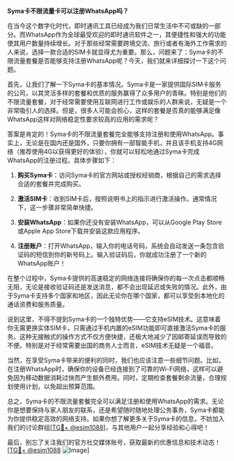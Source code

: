 **Syma卡不限流量卡可以注册WhatsApp吗？**

在当今这个数字化时代，即时通讯工具已经成为我们日常生活中不可或缺的一部分。而WhatsApp作为全球最受欢迎的即时通讯软件之一，其便捷性和强大的功能使其用户数量持续增长。对于那些经常需要跨境交流、旅行或者有海外工作需求的人来说，选择一款合适的SIM卡就显得尤为重要。那么，问题来了：Syma卡的不限流量套餐是否能够支持注册WhatsApp呢？今天，我们就来详细探讨一下这个问题。

首先，让我们了解一下Syma卡的基本情况。Syma卡是一家提供国际SIM卡服务的公司，以其灵活多样的套餐和优质的服务赢得了众多用户的青睐。特别是他们的不限流量套餐，对于经常需要使用互联网进行工作或娱乐的人群来说，无疑是一个非常吸引人的选择。但是，很多人可能会担心，这样的套餐是否真的能够满足像WhatsApp这样对网络稳定性要求较高的应用的需求呢？

答案是肯定的！Syma卡的不限流量套餐完全能够支持注册和使用WhatsApp。事实上，无论是在国内还是国外，只要你拥有一部智能手机，并且该手机支持4G网络（推荐使用4G以获得更好的体验），你就可以轻松地通过Syma卡完成WhatsApp的注册过程。具体步骤如下：

1. **购买Syma卡**：访问Syma卡的官方网站或授权经销商，根据自己的需求选择合适的套餐并完成购买。
   
2. **激活SIM卡**：收到SIM卡后，按照说明书上的指示进行激活操作。通常情况下，这一步骤非常简单快捷。

3. **安装WhatsApp**：如果你还没有安装WhatsApp，可以从Google Play Store或Apple App Store下载并安装这款应用程序。

4. **注册账户**：打开WhatsApp，输入你的电话号码，系统会自动发送一条包含验证码的短信到你的新号码上。输入验证码后，你就成功注册了一个新的WhatsApp账户！

在整个过程中，Syma卡提供的高速稳定的网络连接将确保你的每一次点击都顺畅无阻，无论是接收验证码还是发送消息，都不会出现延迟或失败的情况。此外，由于Syma卡支持多个国家和地区，因此无论你在哪个国家，都可以享受到本地化的通话资费和服务质量。

说到这里，不得不提到Syma卡的一个独特优势——它支持eSIM技术。这意味着你无需更换实体SIM卡，只需通过手机内置的eSIM功能即可直接激活Syma卡的服务。这种无接触式的操作方式不仅方便快捷，还极大地减少了因邮寄延误而导致的不便。特别是对于经常需要出国的商务人士而言，eSIM技术无疑是一个福音。

当然，在享受Syma卡带来的便利的同时，我们也应该注意一些细节问题。比如，在注册WhatsApp时，确保你的设备已经连接到了可靠的Wi-Fi网络，这样可以避免因为移动数据消耗过快而产生额外费用。同时，定期检查套餐剩余流量，合理规划使用计划，以免超出预算范围。

总之，Syma卡的不限流量套餐完全可以满足注册和使用WhatsApp的需求。无论你是想要保持与家人朋友的联系，还是希望随时随地处理公务事务，Syma卡都能为你提供稳定高效的网络支持。如果你想了解更多关于Syma卡的信息，不妨加入我们的讨论群组[[TG💪+ @esim1088](https://t.me/s/esim1088)]，与其他用户一起分享经验和心得吧！

最后，别忘了关注我们的官方社交媒体账号，获取最新的优惠信息和技术动态！[[TG💪+ @esim1088](https://t.me/s/esim1088) ![Image](https://i.postimg.cc/4NQfJmqS/Snipaste-2025-05-13-00-14-12.png)]